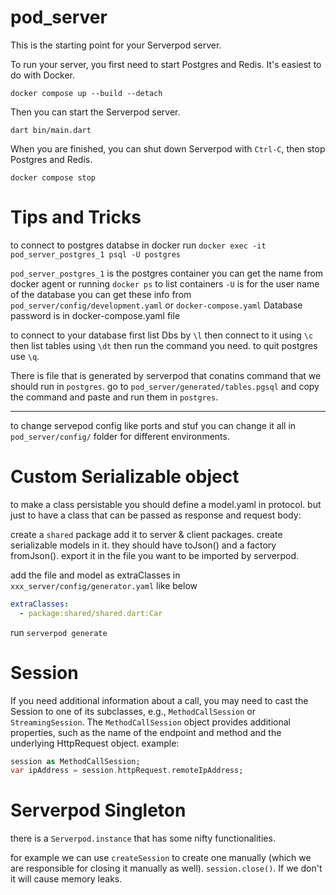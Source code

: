 # pod_server

This is the starting point for your Serverpod server.

To run your server, you first need to start Postgres and Redis. It's easiest to do with Docker.

    docker compose up --build --detach

Then you can start the Serverpod server.

    dart bin/main.dart

When you are finished, you can shut down Serverpod with `Ctrl-C`, then stop Postgres and Redis.

    docker compose stop

# Tips and Tricks

to connect to postgres databse in docker run
`docker exec -it pod_server_postgres_1 psql -U postgres`

`pod_server_postgres_1` is the postgres container you can get the name from docker agent or running `docker ps` to list containers
`-U` is for the user name of the database you can get these info from `pod_server/config/development.yaml` or `docker-compose.yaml`
Database password is in docker-compose.yaml file

to connect to your database first list Dbs by `\l` then connect to it using `\c` then list tables using `\dt`
then run the command you need. to quit postgres use `\q`.

There is file that is generated by serverpod that conatins command that we should run in `postgres`.
go to `pod_server/generated/tables.pgsql` and copy the command and paste and run them in `postgres`.

---

to change servepod config like ports and stuf you can change it all in `pod_server/config/` folder for
different environments.

# Custom Serializable object

to make a class persistable you should define a model.yaml in protocol. but just to have a class that can be passed as response and request body:

create a `shared` package add it to server & client packages. create serializable models in it. they should
have toJson() and a factory fromJson().
export it in the file you want to be imported by serverpod.

add the file and model as extraClasses in `xxx_server/config/generator.yaml` like below

```yaml
extraClasses:
  - package:shared/shared.dart:Car
```

run `serverpod generate`

# Session

If you need additional information about a call, you may need to cast the Session to one of its subclasses, e.g., `MethodCallSession` or `StreamingSession`. The `MethodCallSession` object provides additional properties, such as the name of the endpoint and method and the underlying HttpRequest object.
example:

```dart
session as MethodCallSession;
var ipAddress = session.httpRequest.remoteIpAddress;
```

# Serverpod Singleton

there is a `Serverpod.instance` that has some nifty functionalities.

for example we can use `createSession` to create one manually (which we are responsible for closing it manually as well).
`session.close()`. If we don't it will cause memory leaks.
